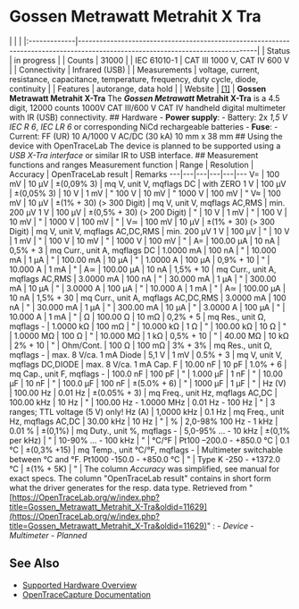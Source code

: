 # Gossen Metrawatt Metrahit X Tra
| | | |:-------------|--------------------------------------------------------------------------------------------------------------------------------| | Status | in progress | | Counts | 31000 | | IEC 61010-1 | CAT III 1000 V, CAT IV 600 V | | Connectivity | Infrared (USB) | | Measurements | voltage, current, resistance, capacitance, temperature, frequency, duty cycle, diode, continuity | | Features | autorange, data hold | | Website | [[1]](http://www.gossenmetrawatt.com/english/produkte/metrahitx-tra.htm) | **Gossen Metrawatt Metrahit X-Tra** The ***Gossen Metrawatt* Metrahit X-Tra** is a 4.5 digit, 12000 counts 1000V CAT III/600 V CAT IV handheld digital multimeter with IR (USB) connectivity. ## Hardware \- **Power supply**: \- Battery: 2x *1,5 V IEC R 6*, *IEC LR 6* or corresponding NiCd rechargeable batteries \- **Fuse**: \- Current: FF (UR) 10 A/1000 V AC/DC (30 kA) 10 mm x 38 mm ## Using the device with OpenTraceLab The device is planned to be supported using a *USB X-Tra interface* or similar IR to USB interface. ## Measurement functions and ranges Measurement function | Range | Resolution | Accuracy | OpenTraceLab result | Remarks
---|---|---|---|---|---
V= | 100 mV | 10 μV | ±(0,09% 3) | mq V, unit V, mqflags DC | with ZERO
1 V | 100 μV | ±(0,05% 3) |
10 V | 1 mV | "
100 V | 10 mV | "
1000 V | 100 mV | "
V≈ | 100 mV | 10 µV | ±(1% + 30) (> 300 Digit) | mq V, unit V, mqflags AC,RMS | min. 200 µV
1 V | 100 μV | ±(0,5% + 30) (> 200 Digit) | " |
10 V | 1 mV | " |
100 V | 10 mV | " |
1000 V | 100 mV | " |
V≃ | 100 mV | 10 µV | ±(1% + 30) (> 300 Digit) | mq V, unit V, mqflags AC,DC,RMS | min. 200 µV
1 V | 100 μV | " |
10 V | 1 mV | " |
100 V | 10 mV | " |
1000 V | 100 mV | " |
A= |  100.00 µA | 10 nA | 0,5% + 3 | mq Curr., unit A, mqflags DC |
1.0000 mA | 100 nA | " |
10.000 mA | 1 µA | " |
100.00 mA | 10 µA | " |
1.0000 A | 100 µA | 0,9% + 10 | " |
10.000 A | 1 mA | " |
A≃ |  100.00 µA | 10 nA | 1,5% + 10 | mq Curr., unit A, mqflags AC,RMS |
3.0000 mA | 100 nA | " |
30.000 mA | 1 µA | " |
300.00 mA | 10 µA | " |
3.0000 A | 100 µA | " |
10.000 A | 1 mA | " |
A≃ |  100.00 µA | 10 nA | 1,5% + 30 | mq Curr., unit A, mqflags AC,DC,RMS |
3.0000 mA | 100 nA | " |
30.000 mA | 1 µA | " |
300.00 mA | 10 µA | " |
3.0000 A | 100 µA | " |
10.000 A | 1 mA | " |
Ω | 100.00 Ω | 10 mΩ | 0,2% + 5 | mq Res., unit Ω, mqflags - |
1.0000 kΩ | 100 mΩ | " |
10.000 kΩ | 1 Ω | " |
100.00 kΩ | 10 Ω | " |
1.0000 MΩ | 100 Ω | " |
10.000 MΩ | 1 kΩ | 0,5% + 10 | " |
40.00 MΩ | 10 kΩ | 2% + 10 | " |
Ohm/Cont. | 100 Ω | 100 mΩ | 3% + 3% | mq Res., unit Ω, mqflags - | max. 8 V/ca. 1 mA
Diode | 5,1 V | 1 mV | 0.5% + 3 | mq V, unit V, mqflags DC,DIODE | max. 8 V/ca. 1 mA
Cap. F | 10.00 nF | 10 pF | 1.0% + 6 | mq Cap., unit F, mqflags - |
100.0 nF | 100 pF | " |
1.000 µF | 1 nF | " |
10.00 µF | 10 nF | " |
100.0 µF | 100 nF | ±(5.0% + 6) | " |
1000 µF | 1 µF | " |
Hz (V) | 100.00 Hz | 0.01 Hz | ±(0.05% + 3) | mq Freq., unit Hz, mqflags AC,DC |
100.00 kHz | 10 Hz | " |
100.00 Hz -
1.0000 MHz | 0.01 Hz - 100 Hz | " | 3 ranges; TTL voltage (5 V) only!
Hz (A) | 1,0000 kHz | 0.1 Hz | mq Freq., unit Hz, mqflags AC,DC |
30.00 kHz | 10 Hz | " |
% | 2,0-98%
100 Hz - 1 kHz | 0.01 % | ±(0,1%) | mq Duty., unit %, mqflags - |
5,0-95%
... - 10 kHz | ±(0,1% per kHz) | " |
10-90%
... - 100 kHz | " |
°C/°F | Pt100
–200.0 - +850.0 °C | 0.1 °C | ±(0,3% +15) | mq Temp., unit °C/°F, mqflags - | Multimeter switchable between °C and °F.
Pt1000
-150.0 - +850.0 °C | " |
Type K
-250 - +1372.0 °C | ±(1% + 5K) | " |
The column *Accuracy* was simplified, see manual for exact specs. The column "OpenTraceLab result" contains in short form what the driver generates for the resp. data type.
Retrieved from "[https://OpenTraceLab.org/w/index.php?title=Gossen_Metrawatt_Metrahit_X-Tra&oldid=11629](https://OpenTraceLab.org/w/index.php?title=Gossen_Metrawatt_Metrahit_X-Tra&oldid=11629)"
: \- *Device* \- *Multimeter* \- *Planned*
## See Also
- [Supported Hardware Overview](../supported-hardware.md)
- [OpenTraceCapture Documentation](../../opentracecapture/overview.md)
